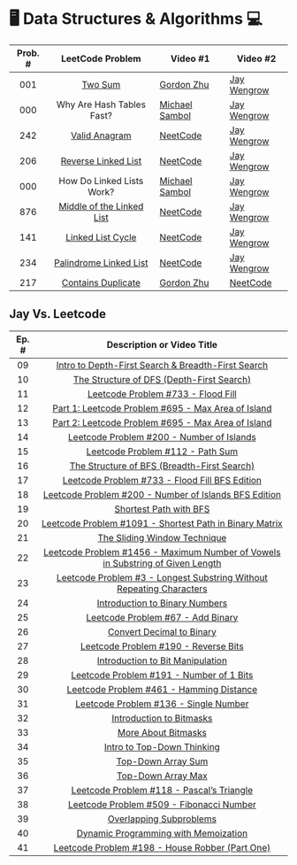 # 🖥️ Data Structures & Algorithms 💻

| Prob. # |                                   LeetCode Problem                                   | Video #1                                       | Video #2                                                                                |
| :-----: | :----------------------------------------------------------------------------------: | ---------------------------------------------- | --------------------------------------------------------------------------------------- |
|   001   |                   [Two Sum](https://leetcode.com/problems/two-sum)                   | [Gordon Zhu](https://youtu.be/54yUPn3M0ds)     | [Jay Wengrow](https://www.commonsensedev.com/two-sum)                                   |
|   000   |                              Why Are Hash Tables Fast?                               | [Michael Sambol](https://youtu.be/F8AbOfQwl1c) | [Jay Wengrow](https://www.commonsensedev.com/jay-vs-leetcode/hash-table-basics)         |
|   242   |             [Valid Anagram](https://leetcode.com/problems/valid-anagram)             | [NeetCode](https://youtu.be/9UtInBqnCgA)       | [Jay Wengrow](https://www.commonsensedev.com/jay-vs-leetcode/valid-anagram)             |
|   206   |       [Reverse Linked List](https://leetcode.com/problems/reverse-linked-list)       | [NeetCode](https://youtu.be/G0_I-ZF0S38)       | [Jay Wengrow](https://www.commonsensedev.com/jay-vs-leetcode/reverse-linked-list)       |
|   000   |                              How Do Linked Lists Work?                               | [Michael Sambol](https://youtu.be/F8AbOfQwl1c) | [Jay Wengrow](https://www.commonsensedev.com/jay-vs-leetcode/linked-list-basics)        |
|   876   | [Middle of the Linked List](https://leetcode.com/problems/middle-of-the-linked-list) | [NeetCode](https://youtu.be/A2_ldqM4QcY)       | [Jay Wengrow](https://www.commonsensedev.com/jay-vs-leetcode/middle-of-the-linked-list) |
|   141   |         [Linked List Cycle](https://leetcode.com/problems/linked-list-cycle)         | [NeetCode](https://youtu.be/gBTe7lFR3vc)       | [Jay Wengrow](https://www.commonsensedev.com/jay-vs-leetcode/linked-list-cycle)         |
|   234   |    [Palindrome Linked List](https://leetcode.com/problems/palindrome-linked-list)    | [NeetCode](https://youtu.be/yOzXms1J6Nk)       | [Jay Wengrow](https://www.commonsensedev.com/jay-vs-leetcode/palindrome-linked-list)    |
|   217   |        [Contains Duplicate](https://leetcode.com/problems/contains-duplicate)        | [Gordon Zhu](https://youtu.be/2-dNs4f-2gA)     | [NeetCode](https://youtu.be/3OamzN90kPg)                                                |

## Jay Vs. Leetcode

| Ep. # |                                                                        Description or Video Title                                                                        |
| :---: | :----------------------------------------------------------------------------------------------------------------------------------------------------------------------: |
|  09   |                          [Intro to Depth-First Search & Breadth-First Search](https://www.commonsensedev.com/jay-vs-leetcode/intro-to-dfs-bfs)                           |
|  10   |                                [The Structure of DFS (Depth-First Search)](https://www.commonsensedev.com/jay-vs-leetcode/dfs-structure)                                 |
|  11   |                                     [Leetcode Problem #733 - Flood Fill](https://www.commonsensedev.com/jay-vs-leetcode/flood-fill)                                      |
|  12   |                                      [Part 1: Leetcode Problem #695 - Max Area of Island](https://vimeo.com/1000919240/b34857879c)                                       |
|  13   |                                      [Part 2: Leetcode Problem #695 - Max Area of Island](https://vimeo.com/1003327830/af266b8901)                                       |
|  14   |                                           [Leetcode Problem #200 - Number of Islands](https://vimeo.com/1006050478/a09f6cd13c)                                           |
|  15   |                                       [Leetcode Problem #112 - Path Sum](https://www.commonsensedev.com/jay-vs-leetcode/path-sum)                                        |
|  16   |                            [The Structure of BFS (Breadth-First Search)](https://www.commonsensedev.com/jay-vs-leetcode/the-structure-of-bfs)                            |
|  17   |                             [Leetcode Problem #733 - Flood Fill BFS Edition](https://www.commonsensedev.com/jay-vs-leetcode/flood-fill-bfs)                              |
|  18   |                      [Leetcode Problem #200 - Number of Islands BFS Edition](https://www.commonsensedev.com/jay-vs-leetcode/number-of-islands-bfs)                       |
|  19   |                                        [Shortest Path with BFS](https://www.commonsensedev.com/jay-vs-leetcode/shortest-path-bfs)                                        |
|  20   |                 [Leetcode Problem #1091 - Shortest Path in Binary Matrix](https://www.commonsensedev.com/jay-vs-leetcode/shortest-path-in-binary-matrix)                 |
|  21   |                                 [The Sliding Window Technique](https://www.commonsensedev.com/jay-vs-leetcode/sliding-window-technique)                                  |
|  22   | [Leetcode Problem #1456 - Maximum Number of Vowels in Substring of Given Length](https://www.commonsensedev.com/jay-vs-leetcode/max-number-of-vowels-in-fixed-substring) |
|  23   |  [Leetcode Problem #3 - Longest Substring Without Repeating Characters](https://www.commonsensedev.com/jay-vs-leetcode/longest-substring-without-repeating-characters)   |
|  24   |                                 [Introduction to Binary Numbers](https://www.commonsensedev.com/jay-vs-leetcode/intro-to-binary-numbers)                                 |
|  25   |                                      [Leetcode Problem #67 - Add Binary](https://www.commonsensedev.com/jay-vs-leetcode/add-binary)                                      |
|  26   |                                  [Convert Decimal to Binary](https://www.commonsensedev.com/jay-vs-leetcode/convert-decimal-to-binary)                                   |
|  27   |                                   [Leetcode Problem #190 - Reverse Bits](https://www.commonsensedev.com/jay-vs-leetcode/reverse-bits)                                    |
|  28   |                                [Introduction to Bit Manipulation](https://www.commonsensedev.com/jay-vs-leetcode/intro-bit-manipulation)                                 |
|  29   |                               [Leetcode Problem #191 - Number of 1 Bits](https://www.commonsensedev.com/jay-vs-leetcode/number-of-1-bits)                                |
|  30   |                               [Leetcode Problem #461 - Hamming Distance](https://www.commonsensedev.com/jay-vs-leetcode/hamming-distance)                                |
|  31   |                                  [Leetcode Problem #136 - Single Number](https://www.commonsensedev.com/jay-vs-leetcode/single-number)                                   |
|  32   |                                       [Introduction to Bitmasks](https://www.commonsensedev.com/jay-vs-leetcode/intro-to-bitmasks)                                       |
|  33   |                                        [More About Bitmasks](https://www.commonsensedev.com/jay-vs-leetcode/more-about-bitmasks)                                         |
|  34   |                                 [Intro to Top-Down Thinking](https://www.commonsensedev.com/jay-vs-leetcode/intro-to-top-down-thinking)                                  |
|  35   |                                         [Top-Down Array Sum](https://www.commonsensedev.com/jay-vs-leetcode/top-down-array-sum)                                          |
|  36   |                                         [Top-Down Array Max](https://www.commonsensedev.com/jay-vs-leetcode/top-down-array-max)                                          |
|  37   |                               [Leetcode Problem #118 - Pascal’s Triangle](https://www.commonsensedev.com/jay-vs-leetcode/pascals-triangle)                               |
|  38   |                               [Leetcode Problem #509 - Fibonacci Number](https://www.commonsensedev.com/jay-vs-leetcode/fibonacci-number)                                |
|  39   |                                    [Overlapping Subproblems](https://www.commonsensedev.com/jay-vs-leetcode/overlapping-subproblems)                                     |
|  40   |                                    [Dynamic Programming with Memoization](https://www.commonsensedev.com/jay-vs-leetcode/memoization)                                    |
|  41   |                              [Leetcode Problem #198 - House Robber (Part One)](https://www.commonsensedev.com/jay-vs-leetcode/house-robber)                              |

